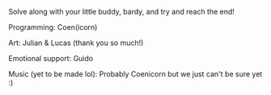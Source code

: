 Solve along with your little buddy, bardy, and try and reach the end!

Programming: Coen(icorn)

Art: Julian & Lucas (thank you so much!)

Emotional support: Guido

Music (yet to be made lol): Probably Coenicorn but we just can't be sure yet :)

